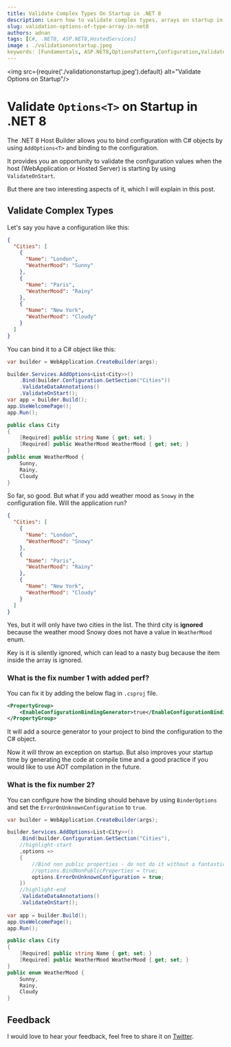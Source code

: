 ```yaml
---
title: Validate Complex Types On Startup in .NET 8  
description: Learn how to validate complex types, arrays on startup in .NET 8.
slug: validation-options-of-type-array-in-net8
authors: adnan 
tags: [C#, .NET8, ASP.NET8,HostedServices]
image : ./validationonstartup.jpeg
keywords: [Fundamentals, ASP.NET8,OptionsPattern,Configuration,ValidateOptionsOnStartup,AOT]
---
```

<head>

<meta property="og:image:width" content="1200"/>
<meta property="og:image:height" content="500"/>  
<meta name="twitter:creator" content="@madnan_rafiq" />
<meta name="twitter:card" content="summary_large_image" />
<meta name="twitter:title" content="Validate Complex Types On Startup in .NET 8 " />
<meta name="twitter:description" content="Learn how to validate complex types, arrays on startup in .NET 8." />
</head>

<img src={require('./validationonstartup.jpeg').default} alt="Validate Options on Startup"/>


# Validate `Options<T>` on Startup in .NET 8

The .NET 8 Host Builder allows you
to bind configuration with C# objects by using `AddOptions<T>` and binding to the configuration.

It provides you an opportunity to validate the configuration values when the host (WebApplication or Hosted Server) 
is starting by using `ValidateOnStart`.

But there are two interesting aspects of it, which I will explain in this post. 

<!--truncate-->


## Validate Complex Types

Let's say you have a configuration like this:

```json title="appsettings.json"
{
  "Cities": [
    {
      "Name": "London",
      "WeatherMood": "Sunny"
    },
    {
      "Name": "Paris",
      "WeatherMood": "Rainy"
    },
    {
      "Name": "New York",
      "WeatherMood": "Cloudy"
    }
  ]
}
```

You can bind it to a C# object like this:

```csharp title="Startup.cs"
var builder = WebApplication.CreateBuilder(args);

builder.Services.AddOptions<List<City>>()
    .Bind(builder.Configuration.GetSection("Cities"))
    .ValidateDataAnnotations()
    .ValidateOnStart();
var app = builder.Build();
app.UseWelcomePage();
app.Run();

public class City
{
    [Required] public string Name { get; set; }
    [Required] public WeatherMood WeatherMood { get; set; }
}
public enum WeatherMood {
    Sunny,
    Rainy,
    Cloudy
}
```

So far, so good. But what if you add weather mood as `Snowy` in the configuration file. Will the application run?

```json title="appsettings.json"
{
  "Cities": [
    {
      "Name": "London",
      "WeatherMood": "Snowy"
    },
    {
      "Name": "Paris",
      "WeatherMood": "Rainy"
    },
    {
      "Name": "New York",
      "WeatherMood": "Cloudy"
    }
  ]
}
```

Yes, but it will only have two cities in the list. 
The third city is **ignored** because the weather 
mood Snowy does not have a value in `WeatherMood` enum.

Key is it is silently ignored, which can lead to a nasty bug because the item inside the array is ignored.

### What is the fix number 1 with added perf?

You can fix it by adding the below flag in `.csproj` file.

```xml title=".csproj with AOT - Next Big Thing"
<PropertyGroup>
    <EnableConfigurationBindingGenerator>true</EnableConfigurationBindingGenerator>
</PropertyGroup>
```
It will add a source generator to your project to bind the configuration to the C# object.

Now it will throw an exception on startup.
But also improves your startup time by generating the code at compile time 
and a good practice if you would like to use AOT compilation in the future.

### What is the fix number 2?

You can configure how the binding should behave by using `BinderOptions` 
and set the `ErrorOnUnknownConfiguration` to `true`.

```csharp title="Throw on unknown configuration"
var builder = WebApplication.CreateBuilder(args);

builder.Services.AddOptions<List<City>>()
    .Bind(builder.Configuration.GetSection("Cities"),
    //highlight-start
    ,options =>
    {
        //Bind non public properties - do not do it without a fantastic reason
        //options.BindNonPublicProperties = true;
        options.ErrorOnUnknownConfiguration = true;
    })
    //highlight-end
    .ValidateDataAnnotations()
    .ValidateOnStart();
    
var app = builder.Build();
app.UseWelcomePage();
app.Run();

public class City
{
    [Required] public string Name { get; set; }
    [Required] public WeatherMood WeatherMood { get; set; }
}
public enum WeatherMood {
    Sunny,
    Rainy,
    Cloudy
}
```


## Feedback
I would love to hear your feedback, feel free to share it on [Twitter](https://twitter.com/madnan_rafiq). 

